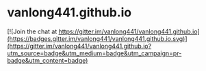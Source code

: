 # vanlong441.github.io

[![Join the chat at https://gitter.im/vanlong441/vanlong441.github.io](https://badges.gitter.im/vanlong441/vanlong441.github.io.svg)](https://gitter.im/vanlong441/vanlong441.github.io?utm_source=badge&utm_medium=badge&utm_campaign=pr-badge&utm_content=badge)
